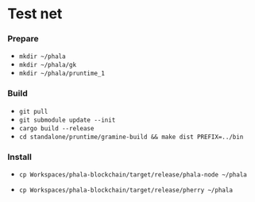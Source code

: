 Test net
====

### Prepare

- `mkdir ~/phala`
- `mkdir ~/phala/gk`
- `mkdir ~/phala/pruntime_1`

### Build

- `git pull`
- `git submodule update --init`
- `cargo build --release`
- `cd standalone/pruntime/gramine-build && make dist PREFIX=../bin`

### Install

- `cp Workspaces/phala-blockchain/target/release/phala-node ~/phala`

- `cp Workspaces/phala-blockchain/target/release/pherry ~/phala`
